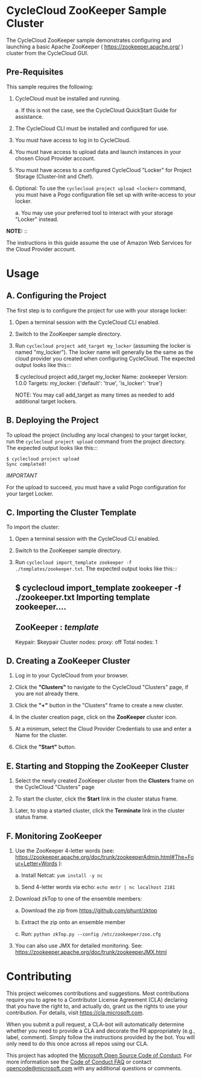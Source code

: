 CycleCloud ZooKeeper Sample Cluster
===================================

The CycleCloud ZooKeeper sample demonstrates configuring and launching a basic
Apache ZooKeeper ( https://zookeeper.apache.org/ ) cluster from the CycleCloud
GUI.


Pre-Requisites
--------------

This sample requires the following:

  1. CycleCloud must be installed and running.

     a. If this is not the case, see the CycleCloud QuickStart Guide for
        assistance.

  2. The CycleCloud CLI must be installed and configured for use.

  3. You must have access to log in to CycleCloud.

  4. You must have access to upload data and launch instances in your chosen
     Cloud Provider account.

  5. You must have access to a configured CycleCloud "Locker" for Project Storage
     (Cluster-Init and Chef).

  6. Optional: To use the `cyclecloud project upload <locker>` command, you must
     have a Pogo configuration file set up with write-access to your locker.

     a. You may use your preferred tool to interact with your storage "Locker"
        instead.


**NOTE:**
::
   
  The instructions in this guide assume the use of Amazon Web Services for the Cloud Provider account.


Usage
=====

A. Configuring the Project
--------------------------

The first step is to configure the project for use with your storage locker:

  1. Open a terminal session with the CycleCloud CLI enabled.

  2. Switch to the ZooKeeper sample directory.

  3. Run ``cyclecloud project add_target my_locker`` (assuming the locker is named "my_locker").
     The locker name will generally be the same as the cloud provider you created when configuring
     CycleCloud. The expected output looks like this:::

       $ cyclecloud project add_target my_locker
       Name: zookeeper
       Version: 1.0.0
       Targets:
          my_locker: {'default': 'true', 'is_locker': 'true'}

     NOTE: You may call add_target as many times as needed to add additional target lockers.

       
B. Deploying the Project
------------------------

To upload the project (including any local changes) to your target locker, run the
`cyclecloud project upload` command from the project directory.  The expected output looks like
this:::

    $ cyclecloud project upload
    Sync completed!

*IMPORTANT*

For the upload to succeed, you must have a valid Pogo configuration for your target Locker.


C. Importing the Cluster Template
---------------------------------

To import the cluster:

  1. Open a terminal session with the CycleCloud CLI enabled.

  2. Switch to the ZooKeeper sample directory.

  3. Run ``cyclecloud import_template zookeeper -f ./templates/zookeeper.txt``.  The
     expected output looks like this:::

       $ cyclecloud import_template zookeeper -f ./zookeeper.txt
       Importing template zookeeper....
       ----------------------
       ZooKeeper : *template*
       ----------------------
       Keypair: $keypair
       Cluster nodes:
           proxy: off
       Total nodes: 1


D. Creating a ZooKeeper Cluster
-------------------------------

  1. Log in to your CycleCloud from your browser.

  2. Click the **"Clusters"** to navigate to the CycleCloud "Clusters" page, if
     you are not already there.

  3. Click the **"+"** button in the "Clusters" frame to create a new cluster.

  4. In the cluster creation page, click on the **ZooKeeper** cluster icon.

  5. At a minimum, select the Cloud Provider Credentials to use and enter a Name
     for the cluster.

  6. Click the **"Start"** button.


E. Starting and Stopping the ZooKeeper Cluster
----------------------------------------------

  1. Select the newly created ZooKeeper cluster from the **Clusters**
     frame on the CycleCloud "Clusters" page

  2. To start the cluster, click the **Start** link in the cluster status
     frame.
     
  3. Later, to stop a started cluster, click the **Terminate** link in the
     cluster status frame.
     

F. Monitoring ZooKeeper
-----------------------

  1. Use the ZooKeeper 4-letter words (see: https://zookeeper.apache.org/doc/trunk/zookeeperAdmin.html#The+Four+Letter+Words ):

     a. Install Netcat: ``yum install -y nc``

     b. Send 4-letter words via echo: ``echo mntr | nc localhost 2181``

  2. Download zkTop to one of the ensemble members:

     a. Download the zip from https://github.com/phunt/zktop

     b. Extract the zip onto an ensemble member

     c. Run: ``python zkTop.py --config /etc/zookeeper/zoo.cfg``

  3. You can also use JMX for detailed monitoring.  See: https://zookeeper.apache.org/doc/trunk/zookeeperJMX.html
  

  
Contributing
============

This project welcomes contributions and suggestions.  Most contributions require you to agree to a
Contributor License Agreement (CLA) declaring that you have the right to, and actually do, grant us
the rights to use your contribution. For details, visit https://cla.microsoft.com.

When you submit a pull request, a CLA-bot will automatically determine whether you need to provide
a CLA and decorate the PR appropriately (e.g., label, comment). Simply follow the instructions
provided by the bot. You will only need to do this once across all repos using our CLA.

This project has adopted the [Microsoft Open Source Code of Conduct](https://opensource.microsoft.com/codeofconduct/).
For more information see the [Code of Conduct FAQ](https://opensource.microsoft.com/codeofconduct/faq/) or
contact [opencode@microsoft.com](mailto:opencode@microsoft.com) with any additional questions or comments.


